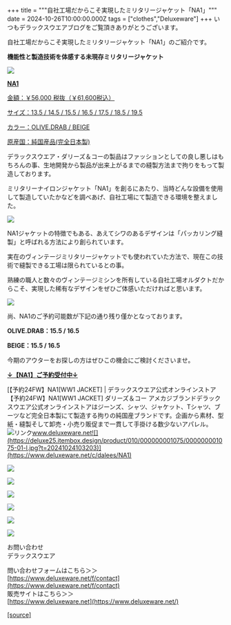 +++
title = """自社工場だからこそ実現したミリタリージャケット「NA1」"""
date = 2024-10-26T10:00:00.000Z
tags = ["clothes","Deluxeware"]
+++
いつもデラックスウエアブログをご覧頂きありがとうございます。

自社工場だからこそ実現したミリタリージャケット「NA1」のご紹介です。

**機能性と製造技術を体感する未現存ミリタリージャケット**

[![](https://stat.ameba.jp/user_images/20241025/15/deluxeware/cc/0f/j/o0800080015502037530.jpg)](https://www.deluxeware.net/c/dalees/NA1)

**[NA1](https://www.deluxeware.net/c/dalees/NA1)**

[金額：￥56,000 税抜（￥61,600税込）](https://www.deluxeware.net/c/dalees/NA1)

[サイズ：13.5 / 14.5 / 15.5 / 16.5 / 17.5 / 18.5 / 19.5](https://www.deluxeware.net/c/dalees/NA1)

[カラー：OLIVE.DRAB / BEIGE](https://www.deluxeware.net/c/dalees/NA1)

[原産国：純国産品(完全日本製)](https://www.deluxeware.net/c/dalees/NA1)

デラックスウエア・ダリーズ＆コーの製品はファッションとしての良し悪しはもちろんの事、生地開発から製品が出来上がるまでの縫製方法まで拘りをもって製造しております。

ミリタリーナイロンジャケット「NA1」を創るにあたり、当時どんな設備を使用して製造していたかなどを調べあげ、自社工場にて製造できる環境を整えました。

[![](https://stat.ameba.jp/user_images/20241025/15/deluxeware/91/29/j/o0800100015502038059.jpg)](https://stat.ameba.jp/user_images/20241025/15/deluxeware/91/29/j/o0800100015502038059.jpg)

NA1ジャケットの特徴でもある、あえてシワのあるデザインは「パッカリング縫製」と呼ばれる方法により創られています。

実在のヴィンテージミリタリージャケットでも使われていた方法で、現在この技術で縫製できる工場は限られているとの事。

熟練の職人と数々のヴィンテージミシンを所有している自社工場オルダクトだからこそ、実現した稀有なデザインをぜひご体感いただければと思います。

[![](https://stat.ameba.jp/user_images/20241025/15/deluxeware/19/8f/j/o0800100015502037398.jpg)](https://stat.ameba.jp/user_images/20241025/15/deluxeware/19/8f/j/o0800100015502037398.jpg)

尚、NA1のご予約可能数が下記の通り残り僅かとなっております。

**OLIVE.DRAB：15.5 / 16.5**

**BEIGE：15.5 / 16.5**

今期のアウターをお探しの方はぜひこの機会にご検討くださいませ。

**[↓【NA1】ご予約受付中↓](https://www.deluxeware.net/c/dalees/NA1)**

[【予約24FW】NA1\[WW1 JACKET\] | デラックスウエア公式オンラインストア【予約24FW】NA1\[WW1 JACKET\] ダリーズ＆コー アメカジブランドデラックスウエア公式オンラインストアはジーンズ、シャツ、ジャケット、Tシャツ、ブーツなど完全日本製にて製造する拘りの純国産ブランドです。企画から素材、型紙・縫製そして卸売・小売り販促まで一貫して手掛ける数少ないアパレル。![リンク](https://c.stat100.ameba.jp/ameblo/symbols/v3.20.0/svg/gray/editor_link.svg)www.deluxeware.net![](https://deluxe25.itembox.design/product/010/000000001075/000000001075-01-l.jpg?t=20241024103203)](https://www.deluxeware.net/c/dalees/NA1)

[![](https://stat.ameba.jp/user_images/20241016/14/deluxeware/bc/37/j/o0930015015498595508.jpg?caw=800)](https://www.deluxeware.net/c/tokusyu)

[![](https://stat.ameba.jp/user_images/20241007/16/deluxeware/df/96/j/o0800026015495163803.jpg?caw=800)](https://www.deluxeware.net/)

[![](https://stat.ameba.jp/user_images/20240614/12/deluxeware/fb/b4/j/o0800026015451324172.jpg?caw=800)](https://www.deluxeware.net/c/2024FWreserveall)

[![](https://stat.ameba.jp/user_images/20240315/15/deluxeware/04/7f/j/o0800026015413271803.jpg?caw=800)](https://www.instagram.com/deluxeware/?hl=ja)

[![](https://stat.ameba.jp/user_images/20220415/12/deluxeware/3b/ce/j/o0800026015103175481.jpg?caw=800)](https://www.deluxeware.net/f/headstore)

[![](https://stat.ameba.jp/user_images/20220415/12/deluxeware/d7/c6/j/o0800026015103175487.jpg?caw=800)](https://www.deluxeware.net/)

お問い合わせ  
デラックスウエア

問い合わせフォームはこちら＞＞  
[https://www.deluxeware.net/f/contact](https://www.deluxeware.net/f/contact)  
販売サイトはこちら＞＞  
[https://www.deluxeware.net](https://www.deluxeware.net/)

[[source]](https://ameblo.jp/deluxeware/entry-12872574228.html)
